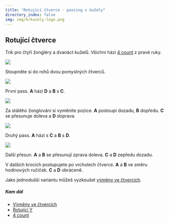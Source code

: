 ```yaml
---
title: "Rotující čtverce - passing s kužely"
directory_index: false
img: img/k/kuzely-logo.png
---
```


## Rotující čtverce


Trik pro čtyři žongléry a dvanáct kuželů. Všichni hází <a href="4count.html" title="Základ passování.">4 count</a> z pravé ruky.

![](img/k/kuzely-passing-squaresa.png)

Stoupněte si do rohů dvou pomyslných čtverců.

![](img/k/kuzely-passing-squaresb.png)

První pass. **A** hází **D** a **B** s **C**.

![](img/k/kuzely-passing-squaresc.png)

Za stálého žonglování si vyměníte pozice. **A** postoupí dozadu, **B** dopředu. **C** se přesunuje doleva a **D** doprava.

![](img/k/kuzely-passing-squaresd.png)

Druhý pass. **A** hází s **C** a **B** s **D**.

![](img/k/kuzely-passing-squarese.png)

Další přesun. **A** a **B** se přesunují zprava doleva. **C** a **D** zepředu dozadu.


V dalších krocích postupujete po vrcholech čtverce. **A** a **B** ve směru hodinových ručiček. **C** a **D** obráceně.


Jako jednodušší variantu můžeš vyzkoušet <a href="vymeny.html" title="Podobný trik.">výměny ve čtvercích</a>.


##### Kam dál

- [Výměny ve čtvercích](vymeny.html "Podobný trik")
- [Rotující Y](/kuzely/passing/rypsilon.html "Obtížnější varianta tohoto triku")
- [4 count](/kuzely/passing/4count.html "Základní způsob passování")
